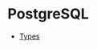 # PostgreSQL

* [Types](https://launchschool.com/books/sql_first_edition/read/types#:~:text=Signed%20vs.%20Unsigned%20Values)
